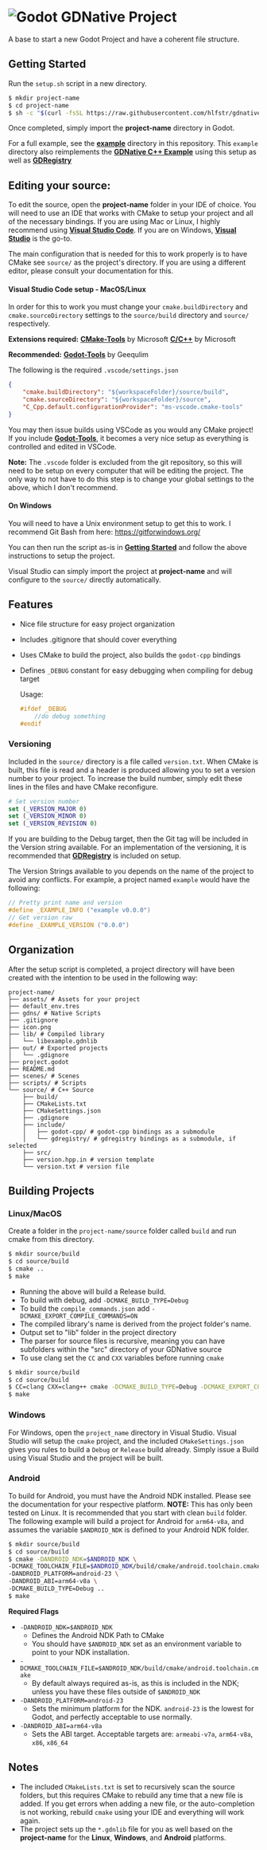 # ![Godot](https://raw.githubusercontent.com/hlfstr/gdnative-project/master/icon.png) GDNative Project
A base to start a new Godot Project and have a coherent file structure.

## Getting Started
Run the `setup.sh` script in a new directory.
```sh
$ mkdir project-name
$ cd project-name
$ sh -c "$(curl -fsSL https://raw.githubusercontent.com/hlfstr/gdnative-project/master/gdnative-init)"
```
Once completed, simply import the **project-name** directory in Godot.

For a full example, see the **[example](https://github.com/hlfstr/gdnative-project/tree/master/example)** directory in this repository.  This `example` directory also reimplements the **[GDNative C++ Example](https://docs.godotengine.org/en/stable/tutorials/plugins/gdnative/gdnative-cpp-example.html)** using this setup as well as **[GDRegistry](https://github.com/hlfstr/gdregistry)**

## Editing your source:
To edit the source, open the **project-name** folder in your IDE of choice. You will need to use an IDE that works with CMake to setup your project and all of the necessary bindings.  If you are using Mac or Linux, I highly recommend using **[Visual Studio Code](https://code.visualstudio.com/)**. If you are on Windows, **[Visual Studio](https://visualstudio.microsoft.com/vs/)** is the go-to.

The main configuration that is needed for this to work properly is to have CMake see `source/` as the project's directory.  If you are using a different editor, please consult your documentation for this.

#### Visual Studio Code setup - MacOS/Linux

In order for this to work you must change your `cmake.buildDirectory` and `cmake.sourceDirectory` settings to the `source/build` directory and `source/` respectively.

**Extensions required:**
**[CMake-Tools](https://marketplace.visualstudio.com/items?itemName=ms-vscode.cmake-tools)** by Microsoft
**[C/C++](https://marketplace.visualstudio.com/items?itemName=ms-vscode.cpptools)** by Microsoft

**Recommended:**
**[Godot-Tools](https://marketplace.visualstudio.com/items?itemName=geequlim.godot-tools)** by Geequlim

The following is the required `.vscode/settings.json`
```json
{
    "cmake.buildDirectory": "${workspaceFolder}/source/build",
    "cmake.sourceDirectory": "${workspaceFolder}/source",
    "C_Cpp.default.configurationProvider": "ms-vscode.cmake-tools"
}
```
You may then issue builds using VSCode as you would any CMake project!  If you include **[Godot-Tools](https://marketplace.visualstudio.com/items?itemName=geequlim.godot-tools)**, it becomes a very nice setup as everything is controlled and edited in VSCode.

**Note:** The `.vscode` folder is excluded from the git repository, so this will need to be setup on every computer that will be editing the project. The only way to not have to do this step is to change your global settings to the above, which I don't recommend.

#### On Windows
You will need to have a Unix environment setup to get this to work.  I recommend Git Bash from here: https://gitforwindows.org/

You can then run the script as-is in **[Getting Started](https://github.com/hlfstr/gdnative-project#getting-started)** and follow the above instructions to setup the project.

Visual Studio can simply import the project at **project-name** and will configure to the `source/` directly automatically.

## Features

* Nice file structure for easy project organization
* Includes .gitignore that should cover everything
* Uses CMake to build the project, also builds the `godot-cpp` bindings
* Defines `_DEBUG` constant for easy debugging when compiling for debug target

    Usage:
    ```cpp
    #ifdef _DEBUG
        //do debug something
    #endif
    ```

### Versioning

Included in the `source/` directory is a file called `version.txt`.  When CMake is built, this file is read and a header is produced allowing you to set a version number to your project.  To increase the build number, simply edit these lines in the files and have CMake reconfigure.
```cmake
# Set version number
set (_VERSION_MAJOR 0)
set (_VERSION_MINOR 0)
set (_VERSION_REVISION 0)
```

If you are building to the Debug target, then the Git tag will be included in the Version string available.  For an implementation of the versioning, it is recommended that **[GDRegistry](https://github.com/hlfstr/gdregistry)** is included on setup.

The Version Strings available to you depends on the name of the project to avoid any conflicts.  For example, a project named `example` would have the following:
```cpp
// Pretty print name and version
#define _EXAMPLE_INFO ("example v0.0.0")
// Get version raw
#define _EXAMPLE_VERSION ("0.0.0")
```

## Organization

After the setup script is completed, a project directory will have been created with the intention to be used in the following way:

```
project-name/
├── assets/ # Assets for your project
├── default_env.tres
├── gdns/ # Native Scripts
├── .gitignore
├── icon.png
├── lib/ # Compiled library
│   └── libexample.gdnlib
├── out/ # Exported projects
│   └── .gdignore
├── project.godot
├── README.md
├── scenes/ # Scenes
├── scripts/ # Scripts
└── source/ # C++ Source
    ├── build/
    ├── CMakeLists.txt
    ├── CMakeSettings.json
    ├── .gdignore
    ├── include/
    │   ├── godot-cpp/ # godot-cpp bindings as a submodule
    │   └── gdregistry/ # gdregistry bindings as a submodule, if selected
    ├── src/
    ├── version.hpp.in # version template
    └── version.txt # version file
```

## Building Projects
### Linux/MacOS

Create a folder in the `project-name/source` folder called `build` and run cmake from this directory.

```sh
$ mkdir source/build
$ cd source/build
$ cmake ..
$ make
```

* Running the above will build a Release build.
* To build with debug, add `-DCMAKE_BUILD_TYPE=Debug`
* To build the `compile_commands.json` add `-DCMAKE_EXPORT_COMPILE_COMMANDS=ON`
* The compiled library's name is derived from the project folder's name.
* Output set to "lib" folder in the project directory
* The parser for source files is  recursive, meaning you can have subfolders within the "src" directory of your GDNative source
* To use clang set the `CC` and `CXX` variables before running `cmake`
```sh
$ mkdir source/build
$ cd source/build
$ CC=clang CXX=clang++ cmake -DCMAKE_BUILD_TYPE=Debug -DCMAKE_EXPORT_COMPILE_COMMANDS=ON ..
$ make
```

### Windows

For Windows, open the `project_name` directory in Visual Studio.  Visual Studio will setup the `cmake` project, and the included `CMakeSettings.json` gives you rules to build a `Debug` or `Release` build already.  Simply issue a Build using Visual Studio and the project will be built.

### Android

To build for Android, you must have the Android NDK installed.  Please see the documentation for your respective platform. **NOTE:** This has only been tested on Linux.  It is recommended that you start with clean `build` folder.  The following example will build a project for Android for `arm64-v8a`, and assumes the variable `$ANDROID_NDK` is defined to your Android NDK folder.

```sh
$ mkdir source/build
$ cd source/build
$ cmake -DANDROID_NDK=$ANDROID_NDK \
-DCMAKE_TOOLCHAIN_FILE=$ANDROID_NDK/build/cmake/android.toolchain.cmake \
-DANDROID_PLATFORM=android-23 \
-DANDROID_ABI=arm64-v8a \
-DCMAKE_BUILD_TYPE=Debug ..
$ make
```
**Required Flags**
* `-DANDROID_NDK=$ANDROID_NDK`
    * Defines the Android NDK Path to CMake
    * You should have `$ANDROID_NDK` set as an environment variable to point to your NDK installation.
* `-DCMAKE_TOOLCHAIN_FILE=$ANDROID_NDK/build/cmake/android.toolchain.cmake`
    * By default always required as-is, as this is included in the NDK; unless you have these files outside of `$ANDROID_NDK`
* `-DANDROID_PLATFORM=android-23`
    * Sets the minimum platform for the NDK.  `android-23` is the lowest for Godot, and perfectly acceptable to use normally.
* `-DANDROID_ABI=arm64-v8a`
    * Sets the ABI target.  Acceptable targets are: `armeabi-v7a`, `arm64-v8a`, `x86`, `x86_64`
## Notes

* The included `CMakeLists.txt` is set to recursively scan the source folders, but this requires CMake to rebuild any time that a new file is added.  If you get errors when adding a new file, or the auto-completion is not working, rebuild `cmake` using your IDE and everything will work again.
* The project sets up the `*.gdnlib` file for you as well based on the **project-name** for the **Linux**, **Windows**, and **Android** platforms.
